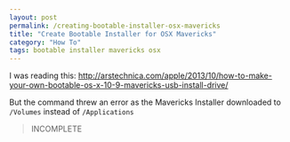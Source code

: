 ```yaml
---
layout: post
permalink: /creating-bootable-installer-osx-mavericks
title: "Create Bootable Installer for OSX Mavericks"
category: "How To"
tags: bootable installer mavericks osx
---
```

I was reading this: http://arstechnica.com/apple/2013/10/how-to-make-your-own-bootable-os-x-10-9-mavericks-usb-install-drive/

But the command threw an error as the Mavericks Installer downloaded to `/Volumes` instead of `/Applications`

> INCOMPLETE

